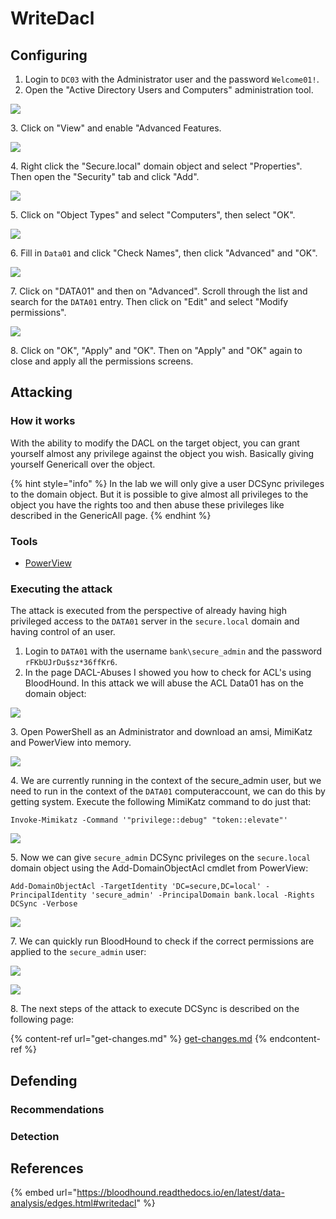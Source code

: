 # WriteDacl

## Configuring

1. Login to `DC03` with the Administrator user and the password `Welcome01!`.
2. Open the "Active Directory Users and Computers" administration tool.

![](<../../../.gitbook/assets/image (24).png>)

3\. Click on "View" and enable "Advanced Features.

![](<../../../.gitbook/assets/image (67).png>)

4\. Right click the "Secure.local" domain object and select "Properties". Then open the "Security" tab and click "Add".

![](<../../../.gitbook/assets/image (77) (1).png>)

5\. Click on "Object Types" and select "Computers", then select "OK".

![](<../../../.gitbook/assets/image (73).png>)

6\. Fill in `Data01` and click "Check Names", then click "Advanced" and "OK".

![](<../../../.gitbook/assets/image (49).png>)

7\. Click on "DATA01" and then on "Advanced". Scroll through the list and search for the `DATA01` entry. Then click on "Edit" and select "Modify permissions".

![](<../../../.gitbook/assets/image (12).png>)

8\. Click on "OK", "Apply" and "OK". Then on "Apply" and "OK" again to close and apply all the permissions screens.

## Attacking

### How it works

With the ability to modify the DACL on the target object, you can grant yourself almost any privilege against the object you wish. Basically giving yourself Genericall over the object.

{% hint style="info" %}
In the lab we will only give a user DCSync privileges to the domain object. But it is possible to give almost all privileges to the object you have the rights too and then abuse these privileges like described in the GenericAll page.
{% endhint %}

### Tools

* [PowerView](https://github.com/PowerShellMafia/PowerSploit/blob/master/Recon/PowerView.ps1)

### Executing the attack

The attack is executed from the perspective of already having high privileged access to the `DATA01` server in the `secure.local` domain and having control of an user.

1. Login to `DATA01` with the username `bank\secure_admin` and the password `rFKbUJrDu$sz*36ffKr6`.
2. In the page DACL-Abuses I showed you how to check for ACL's using BloodHound. In this attack we will abuse the ACL Data01 has on the domain object:

![](<../../../.gitbook/assets/image (62).png>)

3\. Open PowerShell as an Administrator and download an amsi, MimiKatz and PowerView into memory.

![](<../../../.gitbook/assets/image (77).png>)

4\. We are currently running in the context of the secure\_admin user, but we need to run in the context of the `DATA01` computeraccount, we can do this by getting system. Execute the following MimiKatz command to do just that:

```
Invoke-Mimikatz -Command '"privilege::debug" "token::elevate"'
```

![](<../../../.gitbook/assets/image (50) (1).png>)

5\. Now we can give `secure_admin` DCSync privileges on the `secure.local` domain object using the Add-DomainObjectAcl cmdlet from PowerView:&#x20;

```
Add-DomainObjectAcl -TargetIdentity 'DC=secure,DC=local' -PrincipalIdentity 'secure_admin' -PrincipalDomain bank.local -Rights DCSync -Verbose
```

![](<../../../.gitbook/assets/image (61).png>)

7\. We can quickly run BloodHound to check if the correct permissions are applied to the `secure_admin` user:

![](<../../../.gitbook/assets/image (19).png>)

![](<../../../.gitbook/assets/image (79).png>)

8\. The next steps of the attack to execute DCSync is described on the following page:

{% content-ref url="get-changes.md" %}
[get-changes.md](get-changes.md)
{% endcontent-ref %}

## Defending

### Recommendations



### Detection



## References

{% embed url="https://bloodhound.readthedocs.io/en/latest/data-analysis/edges.html#writedacl" %}

